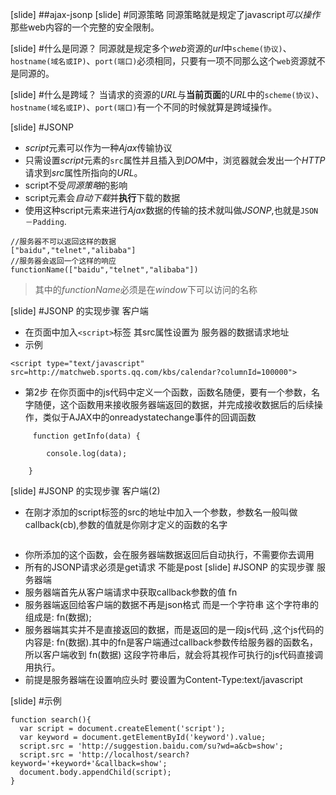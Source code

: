 
[slide]
##ajax-jsonp
[slide]
#同源策略
同源策略就是规定了javascript*可以操作*那些web内容的一个完整的安全限制。

[slide]
#什么是同源？
同源就是规定多个*web*资源的*url*中`scheme(协议)`、`hostname(域名或IP)`、`port(端口)`必须相同，只要有一项不同那么这个`web`资源就不是同源的。

[slide]
#什么是跨域？
当请求的资源的*URL*与**当前页面**的*URL*中的`scheme(协议)`、`hostname(域名或IP)`、`port(端口)`有一个不同的时候就算是跨域操作。

[slide]
#JSONP
* *script*元素可以作为一种*Ajax*传输协议
* 只需设置*script*元素的`src`属性并且插入到*DOM*中，浏览器就会发出一个*HTTP*请求到*src*属性所指向的*URL*。
* script不受*同源策略*的影响
* script元素会*自动下载*并**执行**下载的数据
* 使用这种script元素来进行*Ajax*数据的传输的技术就叫做*JSONP*,也就是`JSON－Padding`.
```
//服务器不可以返回这样的数据
["baidu","telnet","alibaba"]
//服务器会返回一个这样的响应
functionName(["baidu","telnet","alibaba"])
```
> 其中的*functionName*必须是在*window*下可以访问的名称


[slide]
#JSONP 的实现步骤  客户端
* 在页面中加入```<script>```标签 其src属性设置为 服务器的数据请求地址
* 示例
```
<script type="text/javascript"
src=http://matchweb.sports.qq.com/kbs/calendar?columnId=100000">
```
* 第2步  在你页面中的js代码中定义一个函数，函数名随便，要有一个参数，名字随便，这个函数用来接收服务器端返回的数据，并完成接收数据后的后续操作，类似于AJAX中的onreadystatechange事件的回调函数
```
     function getInfo(data) {

        console.log(data);

    }
```
[slide]
#JSONP 的实现步骤  客户端(2)
*  在刚才添加的script标签的src的地址中加入一个参数，参数名一般叫做callback(cb),参数的值就是你刚才定义的函数的名字
```<script type="text/javascript" src="http://matchweb.sports.qq.com/kbs/calendar?callback=getInfo&columnId=100000">
```
* 你所添加的这个函数，会在服务器端数据返回后自动执行，不需要你去调用
* 所有的JSONP请求必须是get请求  不能是post
[slide]
#JSONP 的实现步骤  服务器端
* 服务器端首先从客户端请求中获取callback参数的值 fn
* 服务器端返回给客户端的数据不再是json格式 而是一个字符串
  这个字符串的组成是: fn(数据);
* 服务器端其实并不是直接返回的数据，而是返回的是一段js代码
  ,这个js代码的内容是: fn(数据).其中的fn是客户端通过callback参数传给服务器的函数名，
  所以客户端收到 fn(数据) 这段字符串后，就会将其视作可执行的js代码直接调用执行。
* 前提是服务器端在设置响应头时 要设置为Content-Type:text/javascript


[slide]
#示例
```
function search(){
  var script = document.createElement('script');
  var keyword = document.getElementById('keyword').value;
  script.src = 'http://suggestion.baidu.com/su?wd=a&cb=show';
  script.src = 'http://localhost/search?keyword='+keyword+'&callback=show';
  document.body.appendChild(script);
}
```
